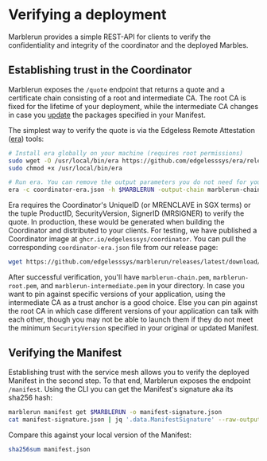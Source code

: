 # Verifying a deployment

Marblerun provides a simple REST-API for clients to verify the confidentiality and integrity of the coordinator and the deployed Marbles.

## Establishing trust in the Coordinator

Marblerun exposes the `/quote` endpoint that returns a quote and a certificate chain consisting of a root and intermediate CA. The root CA is fixed for the lifetime of your deployment, while the intermediate CA changes in case you [update](workflows/update-manifest.md) the packages specified in your Manifest.

The simplest way to verify the quote is via the Edgeless Remote Attestation ([era](https://github.com/edgelesssys/era)) tools:

```bash
# Install era globally on your machine (requires root permissions)
sudo wget -O /usr/local/bin/era https://github.com/edgelesssys/era/releases/latest/download/era
sudo chmod +x /usr/local/bin/era

# Run era. You can remove the output parameters you do not need for your use case.
era -c coordinator-era.json -h $MARBLERUN -output-chain marblerun-chain.pem -output-root marblerun-root.pem -output-intermediate marblerun-intermedite.pem
```

Era requires the Coordinator's UniqueID (or MRENCLAVE in SGX terms) or the tuple ProductID, SecurityVersion, SignerID (MRSIGNER) to verify the quote.
In production, these would be generated when building the Coordinator and distributed to your clients.
For testing, we have published a Coordinator image at `ghcr.io/edgelesssys/coordinator`.
You can pull the corresponding `coordinator-era.json` file from our release page:

```bash
wget https://github.com/edgelesssys/marblerun/releases/latest/download/coordinator-era.json
```

After successful verification, you'll have `marblerun-chain.pem`, `marblerun-root.pem`, and `marblerun-intermediate.pem` in your directory. In case you want to pin against specific versions of your application, using the intermediate CA as a trust anchor is a good choice. Else you can pin against the root CA in which case different versions of your application can talk with each other, though you may not be able to launch them if they do not meet the minimum `SecurityVersion` specified in your original or updated Manifest.

## Verifying the Manifest

Establishing trust with the service mesh allows you to verify the deployed Manifest in the second step.
To that end, Marblerun exposes the endpoint `/manifest`.
Using the CLI you can get the Manifest's signature aka its sha256 hash:

```bash
marblerun manifest get $MARBLERUN -o manifest-signature.json
cat manifest-signature.json | jq '.data.ManifestSignature' --raw-output
```

Compare this against your local version of the Manifest:

```bash
sha256sum manifest.json
```
